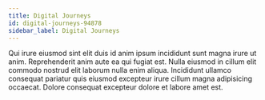 ```yaml
---
title: Digital Journeys
id: digital-journeys-94878
sidebar_label: Digital Journeys
---
```


Qui irure eiusmod sint elit duis id anim ipsum incididunt sunt magna irure ut anim. Reprehenderit anim aute ea qui fugiat est. Nulla eiusmod in cillum elit commodo nostrud elit laborum nulla enim aliqua. Incididunt ullamco consequat pariatur quis eiusmod excepteur irure cillum magna adipisicing occaecat. Dolore consequat excepteur dolore et labore amet est.

